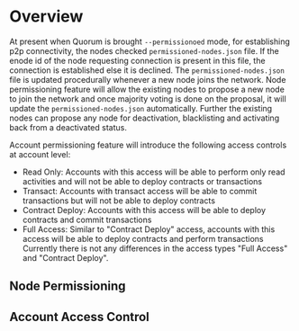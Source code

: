 # Overview
At present when Quorum is brought `--permissionoed` mode, for establishing p2p connectivity, the nodes checked `permissioned-nodes.json` file. If the enode id of the node requesting connection is present in this file, the connection is established else it is declined. The `permissioned-nodes.json` file is updated procedurally whenever a new node joins the network. Node permissioning feature will allow the existing nodes to propose a new node to join the network and once majority voting is done on the proposal, it will update the `permissioned-nodes.json` automatically. Further the existing nodes can propose any node for deactivation, blacklisting and activating back from a deactivated status.

Account permissioning feature will introduce the following access controls at account level:
* Read Only: Accounts with this access will be able to perform only read activities and will not be able to deploy contracts or transactions
* Transact: Accounts with transact access will be able to commit transactions but will not be able to deploy contracts
* Contract Deploy: Accounts with this access will be able to deploy contracts and commit transactions
* Full Access: Similar to "Contract Deploy" access, accounts with this access will be able to deploy contracts and perform transactions
Currently there is not any differences in the access types "Full Access" and "Contract Deploy". 

## Node Permissioning 
## Account Access Control
